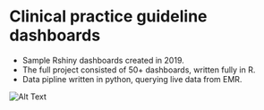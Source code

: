 # Clinical practice guideline dashboards

+ Sample Rshiny dashboards created in 2019.
+ The full project consisted of 50+ dashboards, written fully in R.
+ Data pipline written in python, querying live data from EMR. 


![Alt Text](Animation2.gif)

